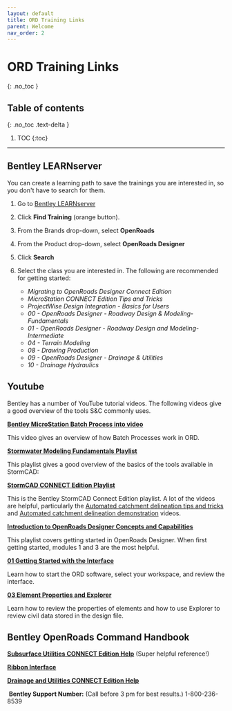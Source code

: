 ```yaml
---
layout: default
title: ORD Training Links
parent: Welcome
nav_order: 2
---
```

# ORD Training Links
{: .no_toc }

## Table of contents
{: .no_toc .text-delta }

1. TOC
{:toc}

---

## Bentley LEARNserver

You can create a learning path to save the trainings you are interested
in, so you don't have to search for them.

1. Go to [Bentley LEARNserver]

1. Click **Find Training** (orange button).

2.  From the Brands drop-down, select **OpenRoads**

3.  From the Product drop-down, select **OpenRoads Designer**

4.  Click **Search**

5.  Select the class you are interested in. The following are
    recommended for getting started:

    -   *Migrating to OpenRoads Designer Connect Edition*
    -   *MicroStation CONNECT Edition Tips and Tricks*
    -   *ProjectWise Design Integration - Basics for Users*
    -   *00 - OpenRoads Designer - Roadway Design & Modeling-
        Fundamentals*
    -   *01 - OpenRoads Designer - Roadway Design and
        Modeling-Intermediate*
    -   *04 - Terrain Modeling*
    -   *08 - Drawing Production*
    -   *09 - OpenRoads Designer - Drainage & Utilities*
    -   *10 - Drainage Hydraulics*

## Youtube

Bentley has a number of YouTube tutorial videos. The following videos
give a good overview of the tools S&C commonly uses.

**[Bentley MicroStation Batch Process into video]**

This video gives an overview of how Batch Processes work in ORD.

**[Stormwater Modeling Fundamentals Playlist]**

This playlist gives a good overview of the basics of the tools available
in StormCAD:

**[StormCAD CONNECT Edition Playlist]**

This is the Bentley StormCAD Connect Edition playlist. A lot of the
videos are helpful, particularly the [Automated catchment delineation
tips and tricks] and [Automated catchment
delineation demonstration] videos.

**[Introduction to OpenRoads Designer Concepts and Capabilities]**

This playlist covers getting started in OpenRoads Designer. When first
getting started, modules 1 and 3 are the most helpful.


**[01 Getting Started with the Interface]**

Learn how to start the ORD software, select your workspace, and review
the interface.

**[03 Element Properties and Explorer]**

Learn how to review the properties of elements and how to use Explorer
to review civil data stored in the design file.

## Bentley OpenRoads Command Handbook

**[Subsurface Utilities CONNECT Edition Help]** (Super helpful reference!)

**[Ribbon Interface]**

**[Drainage and Utilities CONNECT Edition Help]** 

 **Bentley Support Number:** (Call
before 3 pm for best results.) 1-800-236-8539

[Bentley MicroStation Batch Process into video]: https://youtu.be/ekp9JydpGIk 
[Stormwater Modeling Fundamentals Playlist]: https://www.youtube.com/playlist?list=PLLCOESNdmKSIKcmCwfFd_v_DU3loFL18j
[StormCAD CONNECT Edition Playlist]: https://www.youtube.com/playlist?list=PLLCOESNdmKSLTDEquakltVIfuCc68Y5OB
[Introduction to OpenRoads Designer Concepts and Capabilities]: https://www.youtube.com/playlist?list=PLnJUnxLwu_N5JrRr5YUo0-3zyK0vrvT83
[01 Getting Started with the Interface]: https://youtu.be/iMLSScXYaVQ
[03 Element Properties and Explorer]: https://youtu.be/Al_0jFmxsIw
[Subsurface Utilities CONNECT Edition Help]: https://docs.bentley.com/LiveContent/web/Subsurface%20Utilities%20CONNECT%20Edition%20Help-v2/en/GUID-94727690-93BD-473E-8585-0265EF0DABEC.html
[Ribbon Interface]: https://docs.bentley.com/LiveContent/web/MicroStation%20Help-v23/en/GUID-5A0D222C-55C2-494C-9DED-906E00389604.html
[Drainage and Utilities CONNECT Edition Help]: https://docs.bentley.com/LiveContent/web/Drainage%20and%20Utilities%20CONNECT%20Edition%20Help-v5/en/GUID-9F2A7263-32E6-4256-A4EC-74DBD7F590C4.html
[Automated catchment delineation tips and tricks]: https://youtu.be/4JbzGigA00w
[Automated catchment delineation demonstration]: https://youtu.be/wbQz4KXDSZ8
[Bentley LEARNserver]: https://learn.bentley.com/app/Public